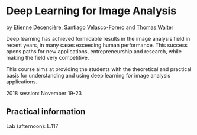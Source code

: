 # Deep Learning for Image Analysis

by [Etienne Decencière](http://cmm.ensmp.fr/~decencie/), [Santiago Velasco-Forero](http://cmm.ensmp.fr/~velasco/) and [Thomas Walter](http://members.cbio.mines-paristech.fr/~twalter/)

Deep learning has achieved formidable results in the image analysis field in recent years, in many cases exceeding human performance. This success opens paths for new applications, entrepreneurship and research, while making the field very competitive.

This course aims at providing the students with the theoretical and practical basis for understanding and using deep learning for image analysis applications.

2018 session: November 19-23

## Practical information

Lab (afternoon): L.117
